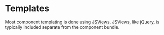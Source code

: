 # Templates

Most component templating is done using [JSViews](https://www.jsviews.com/#jsviews). JSViews, like jQuery, is typically included separate from the component bundle.
